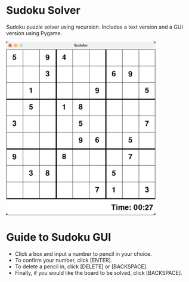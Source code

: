 # Sudoku Solver
Sudoku puzzle solver using recursion.
Includes a text version and a GUI version using Pygame. &nbsp;

<img src = "./sudoku.png" width=400>

# Guide to Sudoku GUI
- Click a box and input a number to pencil in your choice.
- To confirm your number, click [ENTER].
- To delete a pencil in, click [DELETE] or [BACKSPACE].
- Finally, if you would like the board to be solved, click [BACKSPACE].
